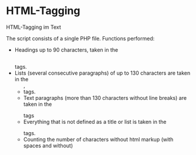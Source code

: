 # HTML-Tagging
HTML-Tagging im Text


The script consists of a single PHP file.
Functions performed:
- Headings up to 90 characters, taken in the <h2> </h2> tags.
- Lists (several consecutive paragraphs) of up to 130 characters are taken in the <ul>, <li> tags.
- Text paragraphs (more than 130 characters without line breaks) are taken in the <p> </p> tags
- Everything that is not defined as a title or list is taken in the <p> </p> tags.
- Counting the number of characters without html markup (with spaces and without)
